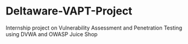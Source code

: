 # Deltaware-VAPT-Project
Internship project on Vulnerability Assessment and Penetration Testing using DVWA and OWASP Juice Shop
